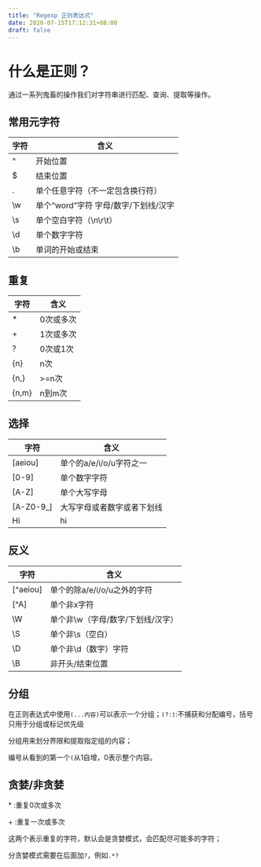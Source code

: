 ```yaml
---
title: "Regexp 正则表达式"
date: 2020-07-15T17:12:31+08:00
draft: false
---
```


# 什么是正则？

通过一系列鬼畜的操作我们对字符串进行匹配、查询、提取等操作。

## 常用元字符

|字符	|	含义|
|-------|-------|
|^ 	| 开始位置|
|$ 	| 结束位置|
|. 	| 单个任意字符（不⼀定包含换⾏符）|
|\w 	|单个“word”字符 字⺟/数字/下划线/汉字|
|\s 	|单个空⽩字符（\n\r\t）|
|\d 	|单个数字字符|
|\b 	|单词的开始或结束|


## 重复

|字符	|	含义|
|-------|-------|
|* 	|	0次或多次|
|+ 	|	1次或多次|
|? 	|	0次或1次|
|{n} |	n次|
|{n,}|	>=n次|
|{n,m}|	n到m次|

## 选择

|字符	|	含义|
|-------|-------|
|[aeiou] | 单个的a/e/i/o/u字符之⼀|
|[0-9] | 单个数字字符|
|[A-Z] |单个⼤写字⺟|
|[A-Z0-9_] |⼤写字⺟或者数字或者下划线|
|Hi|hi |等价于 [Hh]i Hi或者hi|

## 反义

|字符	|	含义|
|-------|-------|
[^aeiou] |单个的除a/e/i/o/u之外的字符
|[^A] |单个⾮x字符|
|\W |单个⾮\w（字⺟/数字/下划线/汉字）|
|\S |单个⾮\s（空⽩）|
|\D |单个⾮\d（数字）字符|
|\B |⾮开头/结束位置|

## 分组

在正则表达式中使用`(...内容)`可以表示一个分组；`(?:)`:不捕获和分配编号，括号只⽤于分组或标记优先级

分组用来划分界限和提取指定组的内容；

编号从看到的第一个`(`从1自增，0表示整个内容。


## 贪婪/非贪婪

\* :重复0次或多次

\+ :重复一次或多次

这两个表示重复的字符，默认会是贪婪模式，会匹配尽可能多的字符；

分贪婪模式需要在后面加`?`，例如`.*?`


